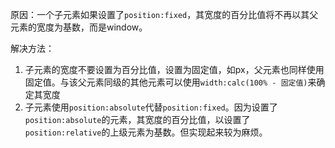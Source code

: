 原因：一个子元素如果设置了`position:fixed`，其宽度的百分比值将不再以其父元素的宽度为基数，而是window。

解决方法：
1. 子元素的宽度不要设置为百分比值，设置为固定值，如px，父元素也同样使用固定值。与该父元素同级的其他元素可以使用`width:calc(100% - 固定值)`来确定其宽度
2. 子元素使用`position:absolute`代替`position:fixed`。因为设置了`position:absolute`的元素，其宽度的百分比值，以设置了`position:relative`的上级元素为基数。但实现起来较为麻烦。
